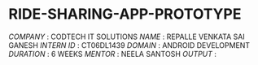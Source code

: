 # RIDE-SHARING-APP-PROTOTYPE
*COMPANY* : CODTECH IT SOLUTIONS 
*NAME* : REPALLE VENKATA SAI GANESH
*INTERN ID* : CT06DL1439
*DOMAIN* : ANDROID DEVELOPMENT 
*DURATION* : 6 WEEKS
*MENTOR* : NEELA SANTOSH
*OUTPUT* :
